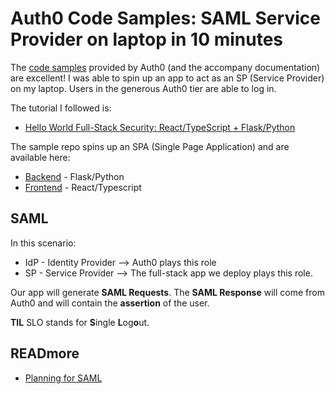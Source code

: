 # Auth0 Code Samples: SAML Service Provider on laptop in 10 minutes

The [code samples](https://developer.auth0.com/resources/code-samples) provided by Auth0 (and the accompany documentation) are excellent! I was able to spin up an app to act as an SP (Service Provider) on my laptop. Users in the generous Auth0 tier are able to log in. 

The tutorial I followed is:

  - [Hello World Full-Stack Security: React/TypeScript + Flask/Python](https://developer.auth0.com/resources/code-samples/full-stack/hello-world/basic-role-based-access-control/spa/react-typescript-with-react-router-6/flask-python) 

The sample repo spins up an SPA (Single Page Application) and are available here:

  - [Backend](https://github.com/auth0-developer-hub/api_flask_python_hello-world.git) - Flask/Python
  - [Frontend](https://github.com/auth0-developer-hub/spa_react_typescript_hello-world_react-router-6.git) - React/Typescript

## SAML

In this scenario:

  - IdP - Identity Provider --> Auth0 plays this role
  - SP - Service Provider --> The full-stack app we deploy plays this role. 

Our app will generate **SAML Requests**. The **SAML Response** will come from Auth0 and will contain the **assertion** of the user. 

**TIL** SLO stands for **S**ingle **L**og**o**ut. 

## READmore

  - [Planning for SAML](https://developer.okta.com/docs/concepts/saml/#planning-for-saml)

